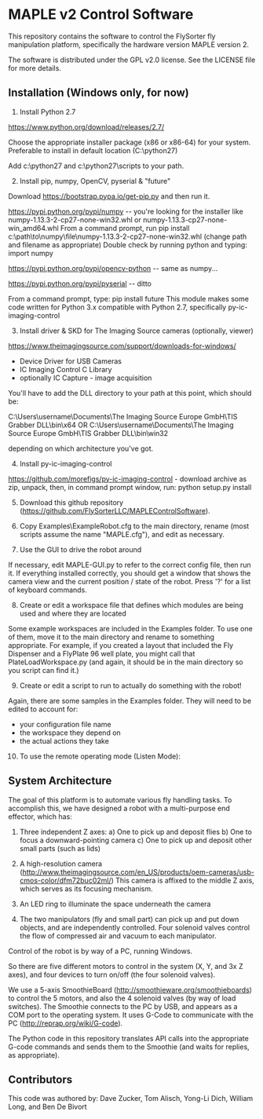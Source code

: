 # MAPLE v2 Control Software

This repository contains the software to control the FlySorter fly manipulation platform,
specifically the hardware version MAPLE version 2.

The software is distributed under the GPL v2.0 license. See the LICENSE file for more details.

Installation (Windows only, for now)
------------

1. Install Python 2.7

https://www.python.org/download/releases/2.7/

Choose the appropriate installer package (x86 or x86-64) for your system. Preferable to install in default location (C:\python27)

Add c:\python27 and c:\python27\scripts to your path.

2. Install pip, numpy, OpenCV, pyserial & "future"

Download https://bootstrap.pypa.io/get-pip.py and then run it.

https://pypi.python.org/pypi/numpy -- you're looking for the installer like numpy-1.13.3-2-cp27-none-win32.whl or numpy-1.13.3-cp27-none-win_amd64.whl
From a command prompt, run pip install c:\path\to\numpy\file\numpy-1.13.3-2-cp27-none-win32.whl (change path and filename as appropriate)
Double check by running python and typing: import numpy

https://pypi.python.org/pypi/opencv-python -- same as numpy...

https://pypi.python.org/pypi/pyserial -- ditto

From a command prompt, type: pip install future
This module makes some code written for Python 3.x compatible with Python 2.7, specifically py-ic-imaging-control

3. Install driver & SKD for The Imaging Source cameras (optionally, viewer)

https://www.theimagingsource.com/support/downloads-for-windows/
* Device Driver for USB Cameras
* IC Imaging Control C Library
* optionally IC Capture - image acquisition

You'll have to add the DLL directory to your path at this point, which should be:

C:\Users\username\Documents\The Imaging Source Europe GmbH\TIS Grabber DLL\bin\x64
  OR
C:\Users\username\Documents\The Imaging Source Europe GmbH\TIS Grabber DLL\bin\win32

depending on which architecture you've got.

4. Install py-ic-imaging-control

https://github.com/morefigs/py-ic-imaging-control - download archive as zip, unpack, then, in command prompt window, run: python setup.py install

5. Download this github repository (https://github.com/FlySorterLLC/MAPLEControlSoftware).

6. Copy Examples\ExampleRobot.cfg to the main directory, rename (most scripts assume the name "MAPLE.cfg"), and edit as necessary.

7. Use the GUI to drive the robot around

If necessary, edit MAPLE-GUI.py to refer to the correct config file, then run it. If everything installed correctly, you should
get a window that shows the camera view and the current position / state of the robot. Press '?' for a list of keyboard commands.

8. Create or edit a workspace file that defines which modules are being used and where they are located

Some example workspaces are included in the Examples folder. To use one of them, move it to the main directory and rename
to something appropriate. For example, if you created a layout that included the Fly Dispenser and a FlyPlate 96 well plate,
you might call that PlateLoadWorkspace.py (and again, it should be in the main directory so you script can find it.)

9. Create or edit a script to run to actually do something with the robot!

Again, there are some samples in the Examples folder. They will need to be edited to account for:
* your configuration file name
* the workspace they depend on
* the actual actions they take

10. To use the remote operating mode (Listen Mode):


System Architecture
-------------------

The goal of this platform is to automate various fly handling tasks. To accomplish this, we have
designed a robot with a multi-purpose end effector, which has:

1. Three independent Z axes:
	a) One to pick up and deposit flies
	b) One to focus a downward-pointing camera
	c) One to pick up and deposit other small parts (such as lids)

2. A high-resolution camera (http://www.theimagingsource.com/en_US/products/oem-cameras/usb-cmos-color/dfm72buc02ml/)
   This camera is affixed to the middle Z axis, which serves as its focusing mechanism.

3. An LED ring to illuminate the space underneath the camera

4. The two manipulators (fly and small part) can pick up and put down objects, and are independently controlled.
   Four solenoid valves control the flow of compressed air and vacuum to each manipulator.

Control of the robot is by way of a PC, running Windows.

So there are five different motors to control in the system (X, Y, and 3x Z axes), and four devices to turn on/off
(the four solenoid valves).

We use a 5-axis SmoothieBoard (http://smoothieware.org/smoothieboards) to control the 5 motors, and also the
4 solenoid valves (by way of load switches). The Smoothie connects to the PC by USB, and appears as a COM port
to the operating system. It uses G-Code to communicate with the PC (http://reprap.org/wiki/G-code).

The Python code in this repository translates API calls into the appropriate G-code commands and sends them to
the Smoothie (and waits for replies, as appropriate).

Contributors
-------------------

This code was authored by: Dave Zucker, Tom Alisch, Yong-Li Dich, William Long, and Ben De Bivort

